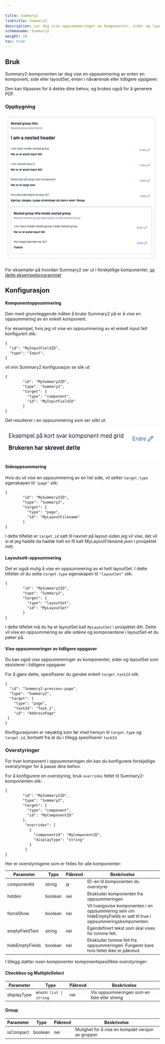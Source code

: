 ```yaml
---

title: Summary2  
linktitle: Summary2  
description: Lar deg vise oppsumemeringer av komponenter, sider og layoutSets  
schemaname: Summary2  
weight: 10   
toc: true
---
```


## Bruk

Summary2-komponenten lar deg vise en oppsummering av enten en komponent, side eller layoutSet, enten i nåværende eller tidligere oppgaver.

Den kan tilpasses for å dekke dine behov, og brukes også for å generere PDF.

### Oppbygning

![Summary2](./summary2.png "Eksempel på Summary2-komponenter inne i grupper")

For eksempler på hvordan Summary2 ser ut i forskjellige komponenter, [se dette eksempelprogrammet](https://ttd.apps.tt02.altinn.no/ttd/component-library)

## Konfigurasjon

#### Komponentoppsummering

Den mest grunnleggende måten å bruke Summary2 på er å vise en oppsummering av en enkelt komponent.

For eksempel, hvis jeg vil vise en oppsummering av et enkelt input felt konfigurert slik:

```json{hl_lines="6-"}
{
  "id": "MyInputFieldID",
  "type": "Input",
}
```

vil min Summary2 konfigurasjon se slik ut:

```json{hl_lines="6-"}
{
        "id": "MySummary2ID",
        "type": "Summary2",
        "target": {
          "type": "component",
          "id": "MyInputFieldID"
        }
}
```

Det resulterer i en oppsummering som ser slikt ut:

![Summary2](./examplesummary.png "Eksempel på Summary2-komponenter inne i grupper")

#### Sideoppsummering

Hvis du vil vise en oppsummering av en hel side, vil setter ```target.type``` egenskapen til ```"page"``` slik:

```json{hl_lines="6-"}
{
        "id": "MySummary2ID",
        "type": "Summary2",
        "target": {
          "type": "page",
          "id": "MyLayoutFilename"
        }
}
```

I dette tilfellet er ```target.id``` satt til navnet på layout-siden jeg vil vise, det vil si at jeg hadde da hadde hatt en fil kalt MyLayoutFilename.json i prosjektet mitt.

#### Layoutsett-oppsummering

Det er også mulig å vise en oppsummering av et helt layoutSet. I dette tilfellet vil du sette ```target.type``` egenskapen til ```"layoutSet"``` slik:

```json{hl_lines="6-"}
{
        "id": "MySummary2ID",
        "type": "Summary2",
        "target": {
          "type": "layoutSet",
          "id": "MyLayoutSet"
        }
}
```

I dette tilfellet må du ha et layoutSet kalt ```MyLayoutSet``` i prosjektet ditt. Dette vil vise en oppsummering av alle sidene og komponentene i  layoutSet-et du peker på.

#### Vise oppsummeringer av tidligere oppgaver

Du kan også vise oppsummeringer av komponenter, sider og layoutSet som eksisterer i tidligere oppgaver.

For å gjøre dette, spesifiserer du ganske enkelt ```target.taskId``` slik:

```json{hl_lines="6-"}
{
  "id": "Summary2-previous-page",
  "type": "Summary2",
  "target": {
    "type": "page",
    "taskId": "Task_1",
    "id": "AddressPage"
 }
}
```

Konfigurasjonen er nøyaktig som før med hensyn til ```target.type``` og ```target.id```, bortsett fra at du i tillegg spesifiserer ```taskId```.

### Overstyringer

For hver komponent i oppsummeringen din kan du konfigurere forskjellige overstyringer for å passe dine behov.

For å konfigurere en overstyring, bruk ```overrides``` feltet til Summary2-komponenten slik:

```json{hl_lines="6-"}
{
        "id": "MySummary2ID",
        "type": "Summary2",
        "target": {
          "type": "component",
          "id": "MyComponentID"
        },
         "overrides": [
           {
             "componentId": "MyComponentID",
             "displayType": "string"
           }
         ]
}
```

Her er overstyringene som er felles for alle komponenter:

| Parameter       | Type    | Påkrevd | Beskrivelse                                                                                                            |
|-----------------|---------|---------|------------------------------------------------------------------------------------------------------------------------|
| componentId     | string  | ja      | ID-en til komponenten du overstyrer                                                                                    |
| hidden          | boolean | nei     | Ekskluder komponenten fra oppsummeringen                                                                               |
| forceShow       | boolean | nei     | Vil tvangsvise komponenten i en oppsummering selv om hideEmptyFields er satt til true i oppsummeringskomponenten. |
| emptyFieldText  | string  | nei     | Egendefinert tekst som skal vises for tomme felt.                                                                      |
| hideEmptyFields | boolean | nei     | Ekskluder tomme felt fra oppsummeringen. Fungerer bare hvis feltet ikke er påkrevd.                                    |

I tillegg støtter noen komponenter komponentspesifikke overstyringer:

#### Checkbox og MultipleSelect

| Parameter       | Type                       | Påkrevd | Beskrivelse                              |
|-----------------|----------------------------|---------|------------------------------------------|
| displayType     | enum: ```list \| string``` | nei     | Vis oppsummeringen som en liste eller streng |

#### Group

| Parameter       | Type    | Påkrevd | Beskrivelse                                   |
|-----------------|---------|---------|-----------------------------------------------|
| isCompact       | boolean | nei     | Mulighet for å vise en kompakt versjon av grupper |